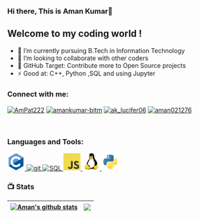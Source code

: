 ### Hi there, This is Aman Kumar👋

## Welcome to my coding world !

- 🌱 I’m currently pursuing B.Tech in Information Technology
- 👯 I’m looking to collaborate with other coders
- 🥅 GitHub Target: Contribute more to Open Source projects
- ⚡ Good at: C++, Python ,SQL and using Jupyter

<h3 align="left">Connect with me:</h3>
<p align="left">
<a href="https://twitter.com/AmPat222" target="blank"><img align="center" src="https://raw.githubusercontent.com/rahuldkjain/github-profile-readme-generator/master/src/images/icons/Social/twitter.svg" alt="AmPat222" height="30" width="40" /></a>
<a href="https://linkedin.com/in/amankumar-bitm" target="blank"><img align="center" src="https://raw.githubusercontent.com/rahuldkjain/github-profile-readme-generator/master/src/images/icons/Social/linked-in-alt.svg" alt="amankumar-bitm" height="30" width="40" /></a>
<a href="https://instagram.com/ak_lucifer06" target="blank"><img align="center" src="https://raw.githubusercontent.com/rahuldkjain/github-profile-readme-generator/master/src/images/icons/Social/instagram.svg" alt="ak_lucifer06" height="30" width="40" /></a>
<a href="https://auth.geeksforgeeks.org/user/aman021276" target="blank"><img align="center" src="https://raw.githubusercontent.com/rahuldkjain/github-profile-readme-generator/master/src/images/icons/Social/geeks-for-geeks.svg" alt="aman021276" height="30" width="40" /></a>
</p>

<br />

<h3 align="left">Languages and Tools:</h3>
<p align="left"> <a href="https://www.cprogramming.com/" target="_blank"> <img src="https://raw.githubusercontent.com/devicons/devicon/master/icons/c/c-original.svg" alt="c" width="40" height="40"/> </a> <a href="https://git-scm.com/" target="_blank"> <img src="https://www.vectorlogo.zone/logos/git-scm/git-scm-icon.svg" alt="git" width="40" height="40"/> </a> <a href="https://www.mysql.com" target="_blank"> <img src="https://upload.wikimedia.org/wikipedia/de/8/8c/Microsoft_SQL_Server_Logo.svg" alt="SQL" width="40" height="40"/> </a> <a href="https://developer.mozilla.org/en-US/docs/Web/JavaScript" target="_blank"> <img src="https://raw.githubusercontent.com/devicons/devicon/master/icons/javascript/javascript-original.svg" alt="javascript" width="40" height="40"/> </a> <a href="https://www.linux.org/" target="_blank"> <img src="https://raw.githubusercontent.com/devicons/devicon/master/icons/linux/linux-original.svg" alt="linux" width="40" height="40"/> </a> <a href="https://www.python.org" target="_blank"> <img src="https://raw.githubusercontent.com/devicons/devicon/master/icons/python/python-original.svg" alt="python" width="40" height="40"/> </a> </p>

### 📺 Stats

| <a href="https://github.com/itzzDeKU/itzzDeKU"><img align="center" src="https://github-readme-stats.vercel.app/api?username=itzzDeKU&show_icons=true&theme=buefy&hide_border=true" alt="Aman's github stats" /></a> | <a href="https://github.com/itzzDeKU/itzzDeKU"><img align="center" src="https://github-readme-stats.vercel.app/api/top-langs/?username=itzzDeKU&layout=compact&theme=buefy&hide_border=true" /></a> |
| ------------- | ------------- |

<!---
itzzDeKU/itzzDeKU is a ✨ special ✨ repository because its `README.md` (this file) appears on your GitHub profile.
You can click the Preview link to take a look at your changes.
--->
